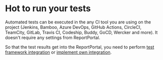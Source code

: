# Hot to run your tests

Automated tests can be executed in the any CI tool you are using on the project (Jenkins, Bamboo, Azure DevOps, GitHub Actions, CircleCI, TeamCity, GitLab, Travis CI, Codeship, Buddy, GoCD, Wercker and more).
It doesn't require any settings from ReportPortal.

So that the test results get into the ReportPortal, you need to perform [test framework integration](/log-data-in-reportportal/test-framework-integration/) or [implement own integration](/log-data-in-reportportal/ImplementOwnIntegration).
